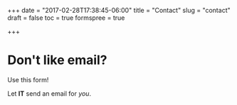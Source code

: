+++
date = "2017-02-28T17:38:45-06:00"
title = "Contact"
slug = "contact"
draft = false
toc = true
formspree = true

+++


# Don't like email?

Use this form!

Let **IT** send an email for _*you*_.
